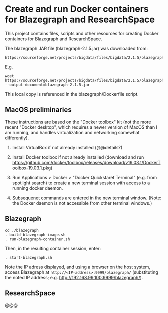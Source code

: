 # Create and run Docker containers for Blazegraph and ResearchSpace

This project contains files, scripts and other resources for creating Docker containers for Blazegraph and ResearchSpace.

The blazegraph JAR file (blazegraph-2.1.5.jar) was downloaded from:

    https://sourceforge.net/projects/bigdata/files/bigdata/2.1.5/blazegraph.jar/download

E.g.

    wget https://sourceforge.net/projects/bigdata/files/bigdata/2.1.5/blazegraph.jar/download --output-document=blazegraph-2.1.5.jar

This local copy is referenced in the blazegraph/Dockerfile script.


## MacOS preliminaries

These instructions are based on the "Docker toolbox" kit (not the more recent "Docker desktop", which requires a newer version of MacOS than I am running, and handles virtualization and networking somewhat differently).

1. Install VirtualBox if not already installed (@@details?)

2. Install Docker toolbox if not already installed (download and run https://github.com/docker/toolbox/releases/download/v19.03.1/DockerToolbox-19.03.1.pkg)

2. Run Applications > Docker > "Docker Quickstaret Terminal" (e.g. from spotlight search) to create a new terminal session with access to a running docker daemon.

3. Subsequenet commands are entered in the new terminal window.  (Note: the Docker daemon is not accessible from other terminal windows.)


## Blazegraph

    cd ./blazegraph
    . build-blazegraph-image.sh
    . run-blazegraph-container.sh

Then, in the resulting container session, enter:

    . start-blazegraph.sh

Note the IP adress displayed, and using a browser on the host system, access Blazegraph at `http://<IP-address>:9999/blazegraph/` (substituting the noted IP address; e.g. http://192.168.99.100:9999/blazegraph/).


## ResearchSpace

@@@


